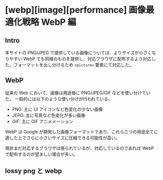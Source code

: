 # [webp][image][performance] 画像最適化戦略 WebP 編

## Intro

本サイトの PNG/JPEG で提供している画像については、よりサイズが小さくなりやすい WebP でも同様のものを提供し、対応ブラウザに配布するよう対応した。フォーマットを出し分けるため `<picture>` 要素にて対応した。


## WebP

従来の Web において、画像は用途毎に PNG/JPEG/GIF などを使い分けていた。
一般的には以下のような使い分けが行われている。


- PNG: 主に UI アイコンなど色変化の少ない画像
- JEPG: 主に写真など色変化が多い画像
- GIF: 主に GIF アニメメーション


WebP は Google が開発した画像フォーマットであり、これら三つの用途全てに適した上でさらに小さいサイズに圧縮できる可能性が高い。

現状まだ対応するブラウザは限られているが、対応しているのであれば WebP で配布するのが望ましい場合が多い。


## lossy png と webp


